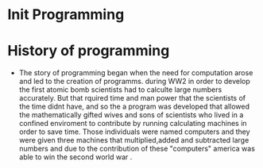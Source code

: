 
# Init Programming

# History of programming 

* The story of programming began when the need for computation arose and led to the creation of programms. during WW2 in order to develop the first atomic bomb scientists had to calculte large numbers accurately. But that rquired time and man power that the scientists of the time didnt have, and so the a program was developed that allowed the mathematically gifted wives and sons of scientists who lived in a confined enviroment to contribute by running calculating machines in order to save time. Those individuals were named computers and they were given three machines that multiplied,added and subtracted large numbers and due to the contribution of these "computers" america was able to win the second world war .  
